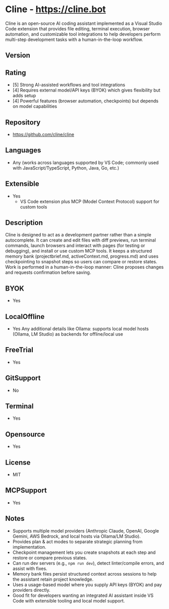 # Cline - https://cline.bot
Cline is an open-source AI coding assistant implemented as a Visual Studio Code extension that provides file editing, terminal execution, browser automation, and customizable tool integrations to help developers perform multi-step development tasks with a human-in-the-loop workflow.
## Version

## Rating
- [5] Strong AI-assisted workflows and tool integrations
- [4] Requires external model/API keys (BYOK) which gives flexibility but adds setup
- [4] Powerful features (browser automation, checkpoints) but depends on model capabilities
## Repository
- https://github.com/cline/cline
## Languages
- Any (works across languages supported by VS Code; commonly used with JavaScript/TypeScript, Python, Java, Go, etc.)
## Extensible
- Yes
  - VS Code extension plus MCP (Model Context Protocol) support for custom tools
## Description
Cline is designed to act as a development partner rather than a simple autocomplete. It can create and edit files with diff previews, run terminal commands, launch browsers and interact with pages (for testing or debugging), and install or use custom MCP tools. It keeps a structured memory bank (projectbrief.md, activeContext.md, progress.md) and uses checkpointing to snapshot steps so users can compare or restore states. Work is performed in a human-in-the-loop manner: Cline proposes changes and requests confirmation before saving.
## BYOK
- Yes
## LocalOffline
- Yes
  Any additional details like Ollama: supports local model hosts (Ollama, LM Studio) as backends for offline/local use
## FreeTrial
- Yes
## GitSupport
- No
## Terminal
- Yes
## Opensource
- Yes
## License
- MIT
## MCPSupport
- Yes
## Notes
- Supports multiple model providers (Anthropic Claude, OpenAI, Google Gemini, AWS Bedrock, and local hosts via Ollama/LM Studio).
- Provides plan & act modes to separate strategic planning from implementation.
- Checkpoint management lets you create snapshots at each step and restore or compare previous states.
- Can run dev servers (e.g., `npm run dev`), detect linter/compile errors, and assist with fixes.
- Memory bank files persist structured context across sessions to help the assistant retain project knowledge.
- Uses a usage-based model where you supply API keys (BYOK) and pay providers directly.
- Good fit for developers wanting an integrated AI assistant inside VS Code with extensible tooling and local model support.
